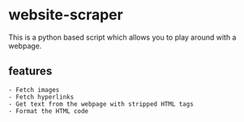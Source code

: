 # website-scraper
This is a python based script which allows you to play around with a webpage.

## features
	- Fetch images
	- Fetch hyperlinks
	- Get text from the webpage with stripped HTML tags
	- Format the HTML code